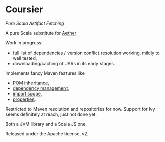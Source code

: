# Coursier

*Pure Scala Artifact Fetching*

A pure Scala substitute for [Aether](http://www.eclipse.org/aether/)

Work in progress:
* full list of dependencies / version conflict resolution working, mildly to well tested,
* downloading/caching of JARs in its early stages.

Implements fancy Maven features like
* [POM inheritance](http://books.sonatype.com/mvnref-book/reference/pom-relationships-sect-project-relationships.html#pom-relationships-sect-project-inheritance),
* [dependency management](http://books.sonatype.com/mvnex-book/reference/optimizing-sect-dependencies.html),
* [import scope](https://maven.apache.org/guides/introduction/introduction-to-dependency-mechanism.html#Importing_Dependencies),
* [properties](http://books.sonatype.com/mvnref-book/reference/resource-filtering-sect-properties.html).

Restricted to Maven resolution and repositories for now. Support for Ivy seems definitely at reach, just not done yet.

Both a JVM library and a Scala JS one.


Released under the Apache license, v2.
